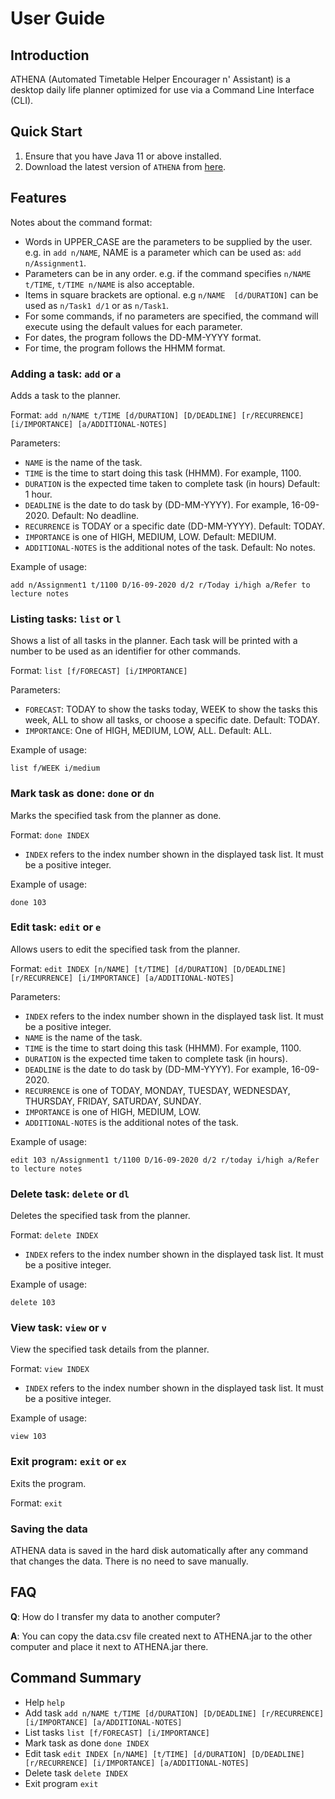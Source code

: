 # User Guide

## Introduction

ATHENA (Automated Timetable Helper Encourager n' Assistant) is a desktop daily life planner optimized for use via a Command Line Interface (CLI).

## Quick Start

1. Ensure that you have Java 11 or above installed.
2. Download the latest version of `ATHENA` from [here](https://github.com/AY2021S1-CS2113T-W12-2/tp/releases).

## Features 
Notes about the command format:
* Words in UPPER_CASE are the parameters to be supplied by the user.
e.g. in `add n/NAME`, NAME is a parameter which can be used as: `add n/Assignment1`.
* Parameters can be in any order.
e.g. if the command specifies `n/NAME t/TIME`, `t/TIME n/NAME` is also acceptable.
* Items in square brackets are optional. e.g `n/NAME  [d/DURATION]` can be used as `n/Task1 d/1` or as `n/Task1`.
* For some commands, if no parameters are specified, the command will execute using the default values for each parameter.
* For dates, the program follows the DD-MM-YYYY format.
* For time, the program follows the HHMM format.

### Adding a task: `add` or `a`
Adds a task to the planner.

Format: `add n/NAME t/TIME [d/DURATION] [D/DEADLINE] [r/RECURRENCE] [i/IMPORTANCE] [a/ADDITIONAL-NOTES]`

Parameters:
* `NAME` is the name of the task.
* `TIME` is the time to start doing this task (HHMM). For example, 1100.
* `DURATION` is the expected time taken to complete task (in hours)
   Default: 1 hour.
* `DEADLINE` is the date to do task by (DD-MM-YYYY). For example, 16-09-2020.
   Default: No deadline.
* `RECURRENCE` is TODAY or a specific date (DD-MM-YYYY).
   Default: TODAY.
* `IMPORTANCE` is one of HIGH, MEDIUM, LOW.
   Default: MEDIUM.
* `ADDITIONAL-NOTES` is the additional notes of the task.
   Default: No notes.

Example of usage: 

`add n/Assignment1 t/1100 D/16-09-2020 d/2 r/Today i/high a/Refer to lecture notes`

### Listing tasks: `list` or `l`
Shows a list of all tasks in the planner. Each task will be printed with a number to be used as an identifier for other commands.

Format: `list [f/FORECAST] [i/IMPORTANCE]`

Parameters:
* `FORECAST`: TODAY to show the tasks today, WEEK to show the tasks this week, ALL to show all tasks, or choose a specific date. 
  Default: TODAY.
* `IMPORTANCE`: One of HIGH, MEDIUM, LOW, ALL. 
  Default: ALL.
  
Example of usage: 

`list f/WEEK i/medium`

### Mark task as done: `done` or `dn`
Marks the specified task from the planner as done.

Format: `done INDEX`

* `INDEX` refers to the index number shown in the displayed task list. It must be a positive integer.

Example of usage: 

`done 103`

### Edit task: `edit` or `e`
Allows users to edit the specified task from the planner.

Format: `edit INDEX [n/NAME] [t/TIME] [d/DURATION] [D/DEADLINE] [r/RECURRENCE] [i/IMPORTANCE] [a/ADDITIONAL-NOTES]`

Parameters:
* `INDEX` refers to the index number shown in the displayed task list. It must be a positive integer.
* `NAME` is the name of the task.
* `TIME` is the time to start doing this task (HHMM). For example, 1100.
* `DURATION` is the expected time taken to complete task (in hours).
* `DEADLINE` is the date to do task by (DD-MM-YYYY). For example, 16-09-2020.
* `RECURRENCE` is one of TODAY, MONDAY, TUESDAY, WEDNESDAY, THURSDAY, FRIDAY, SATURDAY, SUNDAY.
* `IMPORTANCE` is one of HIGH, MEDIUM, LOW.
* `ADDITIONAL-NOTES` is the additional notes of the task.
   
Example of usage: 

`edit 103 n/Assignment1 t/1100 D/16-09-2020 d/2 r/today i/high a/Refer to lecture notes`

### Delete task: `delete` or `dl`
Deletes the specified task from the planner.

Format: `delete INDEX`

* `INDEX` refers to the index number shown in the displayed task list. It must be a positive integer.
 
Example of usage: 

`delete 103`

### View task: `view` or `v`
View the specified task details from the planner.

Format: `view INDEX`

* `INDEX` refers to the index number shown in the displayed task list. It must be a positive integer.
 
Example of usage: 

`view 103`

### Exit program: `exit` or `ex`
Exits the program.

Format: `exit`

### Saving the data
ATHENA data is saved in the hard disk automatically after any command that changes the data. There is no need to save manually.  
   
## FAQ

**Q**: How do I transfer my data to another computer? 

**A**: You can copy the data.csv file created next to ATHENA.jar to the other computer and place it next to ATHENA.jar there.

## Command Summary

* Help `help`
* Add task `add n/NAME t/TIME [d/DURATION] [D/DEADLINE] [r/RECURRENCE] [i/IMPORTANCE] [a/ADDITIONAL-NOTES]`
* List tasks `list [f/FORECAST] [i/IMPORTANCE]`
* Mark task as done `done INDEX`
* Edit task `edit INDEX [n/NAME] [t/TIME] [d/DURATION] [D/DEADLINE] [r/RECURRENCE] [i/IMPORTANCE] [a/ADDITIONAL-NOTES]`
* Delete task `delete INDEX`
* Exit program `exit`